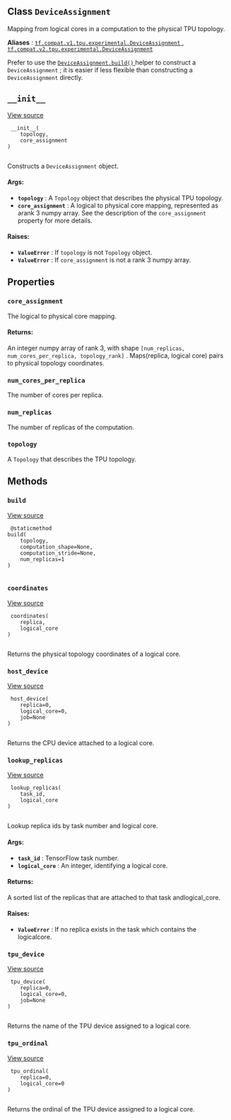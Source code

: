 

## Class  `DeviceAssignment` 
Mapping from logical cores in a computation to the physical TPU topology.

**Aliases** : [ `tf.compat.v1.tpu.experimental.DeviceAssignment` ](/api_docs/python/tf/tpu/experimental/DeviceAssignment), [ `tf.compat.v2.tpu.experimental.DeviceAssignment` ](/api_docs/python/tf/tpu/experimental/DeviceAssignment)

Prefer to use the [ `DeviceAssignment.build()` ](https://tensorflow.google.cn/api_docs/python/tf/tpu/experimental/DeviceAssignment#build) helper to construct a `DeviceAssignment` ; it is easier if less flexible than constructing a `DeviceAssignment`  directly.

##  `__init__` 
[View source](https://github.com/tensorflow/tensorflow/blob/r2.0/tensorflow/python/tpu/device_assignment.py#L67-L102)

```
 __init__(
    topology,
    core_assignment
)
 
```

Constructs a  `DeviceAssignment`  object.

#### Args:
- **`topology`** : A  `Topology`  object that describes the physical TPU topology.
- **`core_assignment`** : A logical to physical core mapping, represented as arank 3 numpy array. See the description of the  `core_assignment` property for more details.


#### Raises:
- **`ValueError`** : If  `topology`  is not  `Topology`  object.
- **`ValueError`** : If  `core_assignment`  is not a rank 3 numpy array.


## Properties


###  `core_assignment` 
The logical to physical core mapping.

#### Returns:
An integer numpy array of rank 3, with shape `[num_replicas, num_cores_per_replica, topology_rank]` . Maps(replica, logical core) pairs to physical topology coordinates.

###  `num_cores_per_replica` 
The number of cores per replica.

###  `num_replicas` 
The number of replicas of the computation.

###  `topology` 
A  `Topology`  that describes the TPU topology.

## Methods


###  `build` 
[View source](https://github.com/tensorflow/tensorflow/blob/r2.0/tensorflow/python/tpu/device_assignment.py#L169-L175)

```
 @staticmethod
build(
    topology,
    computation_shape=None,
    computation_stride=None,
    num_replicas=1
)
 
```

###  `coordinates` 
[View source](https://github.com/tensorflow/tensorflow/blob/r2.0/tensorflow/python/tpu/device_assignment.py#L130-L132)

```
 coordinates(
    replica,
    logical_core
)
 
```

Returns the physical topology coordinates of a logical core.

###  `host_device` 
[View source](https://github.com/tensorflow/tensorflow/blob/r2.0/tensorflow/python/tpu/device_assignment.py#L159-L162)

```
 host_device(
    replica=0,
    logical_core=0,
    job=None
)
 
```

Returns the CPU device attached to a logical core.

###  `lookup_replicas` 
[View source](https://github.com/tensorflow/tensorflow/blob/r2.0/tensorflow/python/tpu/device_assignment.py#L134-L152)

```
 lookup_replicas(
    task_id,
    logical_core
)
 
```

Lookup replica ids by task number and logical core.

#### Args:
- **`task_id`** : TensorFlow task number.
- **`logical_core`** : An integer, identifying a logical core.


#### Returns:
A sorted list of the replicas that are attached to that task andlogical_core.

#### Raises:
- **`ValueError`** : If no replica exists in the task which contains the logicalcore.


###  `tpu_device` 
[View source](https://github.com/tensorflow/tensorflow/blob/r2.0/tensorflow/python/tpu/device_assignment.py#L164-L167)

```
 tpu_device(
    replica=0,
    logical_core=0,
    job=None
)
 
```

Returns the name of the TPU device assigned to a logical core.

###  `tpu_ordinal` 
[View source](https://github.com/tensorflow/tensorflow/blob/r2.0/tensorflow/python/tpu/device_assignment.py#L154-L157)

```
 tpu_ordinal(
    replica=0,
    logical_core=0
)
 
```

Returns the ordinal of the TPU device assigned to a logical core.

